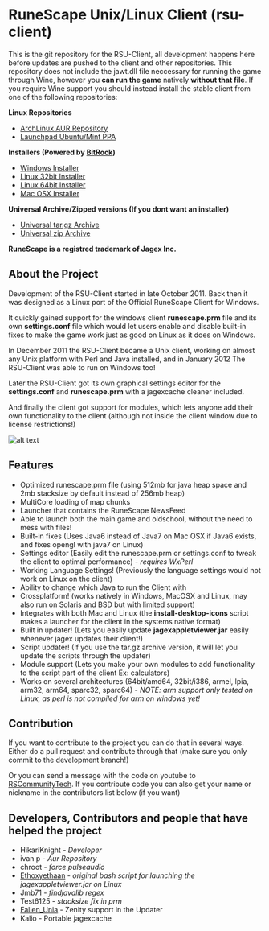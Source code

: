 RuneScape Unix/Linux Client (rsu-client)
==========

This is the git repository for the RSU-Client, all development happens
here before updates are pushed to the client and other repositories.
This repository does not include the jawt.dll file neccessary for running
the game through Wine, however you __can run the game__ natively __without that file__.
If you require Wine support you should instead install the stable client
from one of the following repositories:

__Linux Repositories__
* [ArchLinux AUR Repository](https://aur.archlinux.org/packages.php?ID=59362 "ArchLinux AUR Repository")
* [Launchpad Ubuntu/Mint PPA](https://launchpad.net/~hikariknight/+archive/unix-runescape-client/ "Launchpad PPA")

__Installers (Powered by [BitRock](http://bitrock.com/))__
* [Windows Installer](https://dl.dropbox.com/u/11631899/RSU/RSU-windows-installer.exe "Windows Installer")
* [Linux 32bit Installer](https://dl.dropbox.com/u/11631899/RSU/RSU-linux-installer.run.zip "Linux 32bit Installer")
* [Linux 64bit Installer](https://dl.dropbox.com/u/11631899/RSU/RSU-linux-x64-installer.run.zip "Linux 64bit Installer")
* [Mac OSX Installer](https://dl.dropbox.com/u/11631899/RSU/RSU-osx-installer.app.zip "Mac OSX Installer")

__Universal Archive/Zipped versions (If you dont want an installer)__
* [Universal tar.gz Archive](https://github.com/HikariKnight/rsu-client/archive/master.tar.gz "Universal tar.gz Archive")
* [Universal zip Archive](https://github.com/HikariKnight/rsu-client/archive/master.zip "Universal zip Archive")

__RuneScape is a registred trademark of Jagex Inc.__


About the Project
----------
Development of the RSU-Client started in late October 2011.
Back then it was designed as a Linux port of the
Official RuneScape Client for Windows.

It quickly gained support for the windows client __runescape.prm__ file
and its own __settings.conf__ file which would let users enable and disable
built-in fixes to make the game work just as good on Linux as it does on
Windows.

In December 2011 the RSU-Client became a Unix client, working on almost
any Unix platform with Perl and Java installed, and in January 2012
The RSU-Client was able to run on Windows too!

Later the RSU-Client got its own graphical settings editor for the
__settings.conf__ and __runescape.prm__ with a jagexcache cleaner included.

And finally the client got support for modules, which lets anyone
add their own functionality to the client
(although not inside the client window due to license restrictions!)

![alt text](http://i.imgur.com/TEEvPZD.png "RSU Client Launcher Window")


Features
----------
* Optimized runescape.prm file (using 512mb for java heap space and 2mb stacksize by default instead of 256mb heap)
* MultiCore loading of map chunks
* Launcher that contains the RuneScape NewsFeed
* Able to launch both the main game and oldschool, without the need to mess with files!
* Built-in fixes (Uses Java6 instead of Java7 on Mac OSX if Java6 exists, and fixes opengl with java7 on Linux)
* Settings editor (Easily edit the runescape.prm or settings.conf to tweak the client to optimal performance) - _requires WxPerl_
* Working Language Settings! (Previously the language settings would not work on Linux on the client)
* Ability to change which Java to run the Client with
* Crossplatform! (works natively in Windows, MacOSX and Linux, may also run on Solaris and BSD but with limited support)
* Integrates with both Mac and Linux (the __install-desktop-icons__ script makes a launcher for the client in the systems native format)
* Built in updater! (Lets you easily update __jagexappletviewer.jar__ easily whenever jagex updates their client!)
* Script updater! (If you use the tar.gz archive version, it will let you update the scripts through the updater)
* Module support (Lets you make your own modules to add functionality to the script part of the client Ex: calculators)
* Works on several architectures (64bit/amd64, 32bit/i386, armel, lpia, arm32, arm64, sparc32, sparc64) - _NOTE: arm support only tested on Linux, as perl is not compiled for arm on windows yet!_


Contribution
-----------
If you want to contribute to the project you can do that in several ways.
Either do a pull request and contribute through that (make sure you only commit to the development branch!)

Or you can send a message with the code on youtube to [RSCommunityTech](http://www.youtube.com/user/RSCommunityTech).
If you contribute code you can also get your name or nickname in the contributors list below (if you want)

Developers, Contributors and people that have helped the project
-----------
* HikariKnight - _Developer_
* ivan p - _Aur Repository_
* chroot - _force pulseaudio_
* [Ethoxyethaan](https://github.com/Ethoxyethaan) - _original bash script for launching the jagexappletviewer.jar on Linux_
* Jmb71 - _findjavalib regex_
* Test6125 - _stacksize fix in prm_
* [Fallen_Unia](https://github.com/Unia) - Zenity support in the Updater
* Kalio - Portable jagexcache